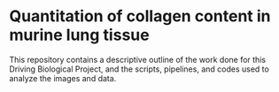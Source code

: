 # Quantitation of collagen content in murine lung tissue

This repository contains a descriptive outline of the work done for this Driving Biological Project, and the scripts, pipelines, and codes used to analyze the images and data.
